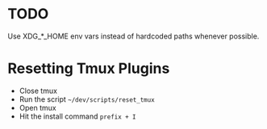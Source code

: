 # TODO

Use XDG_*_HOME env vars instead of hardcoded paths whenever possible.

# Resetting Tmux Plugins

- Close tmux
- Run the script `~/dev/scripts/reset_tmux`
- Open tmux
- Hit the install command `prefix + I`
